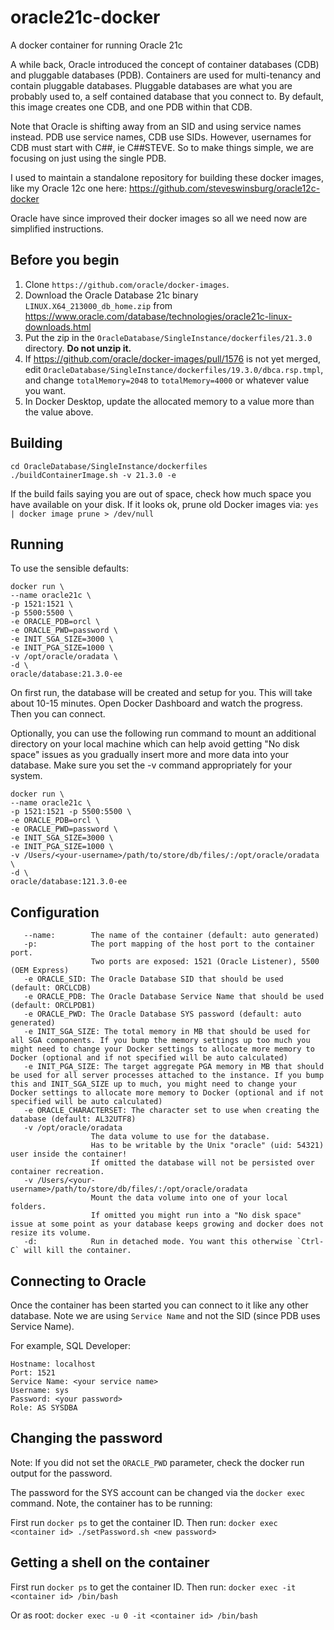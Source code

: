 # oracle21c-docker
A docker container for running Oracle 21c

A while back, Oracle introduced the concept of container databases (CDB) and pluggable databases (PDB). Containers are used for multi-tenancy and contain pluggable databases. Pluggable databases are what you are probably used to, a self contained database that you connect to. By default, this image creates one CDB, and one PDB within that CDB.

Note that Oracle is shifting away from an SID and using service names instead. PDB use service names, CDB use SIDs. However, usernames for CDB must start with C##, ie C##STEVE. So to make things simple, we are focusing on just using the single PDB.

I used to maintain a standalone repository for building these docker images, like my Oracle 12c one here: https://github.com/steveswinsburg/oracle12c-docker

Oracle have since improved their docker images so all we need now are simplified instructions.

Before you begin
----------------

1. Clone `https://github.com/oracle/docker-images`.
1. Download the Oracle Database 21c binary `LINUX.X64_213000_db_home.zip` from https://www.oracle.com/database/technologies/oracle21c-linux-downloads.html
1. Put the zip in the `OracleDatabase/SingleInstance/dockerfiles/21.3.0` directory. **Do not unzip it.**
1. If https://github.com/oracle/docker-images/pull/1576 is not yet merged, edit `OracleDatabase/SingleInstance/dockerfiles/19.3.0/dbca.rsp.tmpl`, and change `totalMemory=2048` to `totalMemory=4000` or whatever value you want.
1. In Docker Desktop, update the allocated memory to a value more than the value above.

Building
--------

````
cd OracleDatabase/SingleInstance/dockerfiles
./buildContainerImage.sh -v 21.3.0 -e
````

If the build fails saying you are out of space, check how much space you have available on your disk. If it looks ok, prune old Docker images via: 
`yes | docker image prune > /dev/null`

Running
-------

To use the sensible defaults:

```
docker run \
--name oracle21c \
-p 1521:1521 \
-p 5500:5500 \
-e ORACLE_PDB=orcl \
-e ORACLE_PWD=password \
-e INIT_SGA_SIZE=3000 \
-e INIT_PGA_SIZE=1000 \
-v /opt/oracle/oradata \
-d \
oracle/database:21.3.0-ee
```

On first run, the database will be created and setup for you. This will take about 10-15 minutes. Open Docker Dashboard and watch the progress. Then you can connect.

Optionally, you can use the following run command to mount an additional directory on your local machine which can help avoid getting "No disk space" issues as you gradually insert more and more data into your database. Make sure you set the -v command appropriately for your system.

```
docker run \
--name oracle21c \
-p 1521:1521 -p 5500:5500 \
-e ORACLE_PDB=orcl \
-e ORACLE_PWD=password \
-e INIT_SGA_SIZE=3000 \
-e INIT_PGA_SIZE=1000 \
-v /Users/<your-username>/path/to/store/db/files/:/opt/oracle/oradata \
-d \
oracle/database:121.3.0-ee
```

Configuration
-------------

```
   --name:        The name of the container (default: auto generated)
   -p:            The port mapping of the host port to the container port.
                  Two ports are exposed: 1521 (Oracle Listener), 5500 (OEM Express)
   -e ORACLE_SID: The Oracle Database SID that should be used (default: ORCLCDB)
   -e ORACLE_PDB: The Oracle Database Service Name that should be used (default: ORCLPDB1)
   -e ORACLE_PWD: The Oracle Database SYS password (default: auto generated)
   -e INIT_SGA_SIZE: The total memory in MB that should be used for all SGA components. If you bump the memory settings up too much you might need to change your Docker settings to allocate more memory to Docker (optional and if not specified will be auto calculated)
   -e INIT_PGA_SIZE: The target aggregate PGA memory in MB that should be used for all server processes attached to the instance. If you bump this and INIT_SGA_SIZE up to much, you might need to change your Docker settings to allocate more memory to Docker (optional and if not specified will be auto calculated)
   -e ORACLE_CHARACTERSET: The character set to use when creating the database (default: AL32UTF8)
   -v /opt/oracle/oradata
                  The data volume to use for the database.
                  Has to be writable by the Unix "oracle" (uid: 54321) user inside the container!
                  If omitted the database will not be persisted over container recreation.
   -v /Users/<your-username>/path/to/store/db/files/:/opt/oracle/oradata
                  Mount the data volume into one of your local folders.
                  If omitted you might run into a "No disk space" issue at some point as your database keeps growing and docker does not resize its volume.
   -d:            Run in detached mode. You want this otherwise `Ctrl-C` will kill the container.
```

Connecting to Oracle
--------------------

Once the container has been started you can connect to it like any other database. Note we are using `Service Name` and not the SID (since PDB uses Service Name).

For example, SQL Developer:
```
Hostname: localhost
Port: 1521
Service Name: <your service name>
Username: sys
Password: <your password>
Role: AS SYSDBA

```

Changing the password
---------------------

Note: If you did not set the `ORACLE_PWD` parameter, check the docker run output for the password.

The password for the SYS account can be changed via the `docker exec` command. Note, the container has to be running:

First run `docker ps` to get the container ID. Then run:
`docker exec <container id> ./setPassword.sh <new password>`

Getting a shell on the container
--------------------------------
First run `docker ps` to get the container ID. Then run:
`docker exec -it <container id> /bin/bash`

Or as root:
`docker exec -u 0 -it <container id> /bin/bash`

